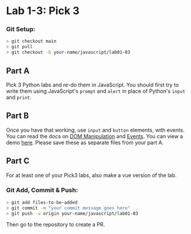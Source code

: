 # Lab 1-3: Pick 3

### Git Setup:
```sh
> git checkout main
> git pull
> git checkout -b your-name/javascript/lab01-03
```
## Part A

Pick 3 Python labs and re-do them in JavaScript. You should first try to write them using JavaScript's `prompt` and `alert` in place of Python's `input` and `print`.

## Part B

Once you have that working, use `input` and `button` elements, with events. You can read the docs on [DOM Manipulation](../docs/11%20-%20DOM%20Manipulation.md) and [Events](../docs/12%20-%20Events.md). You can view a demo [here](https://codepen.io/flux2341/pen/rJpBXe?editors=1010). Please save these as separate files from your part A.

## Part C

For at least one of your Pick3 labs, also make a vue version of the lab.

### Git Add, Commit & Push:
```sh
> git add files-to-be-added
> git commit -m "your commit message goes here"
> git push -u origin your-name/javascript/lab01-03
```
Then go to the repository to create a PR.

